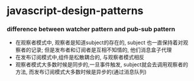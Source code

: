 # javascript-design-patterns
### difference between watcher pattern and pub-sub pattern
- 在观察者模式中, 观察者是知道subject的存在的, subject 也一直保持着对观察者的记录; 但是发布者和订阅者是互相不知情的, 他们消息盒子代理
- 在发布订阅模式中,组件是松散耦合的, 与观察者模式相反
- 观察者模式大多数时候是同步的,一旦事件触发, subject就会去调用观察者的方法, 而发布订阅模式大多数时候是异步的(通过消息队列)